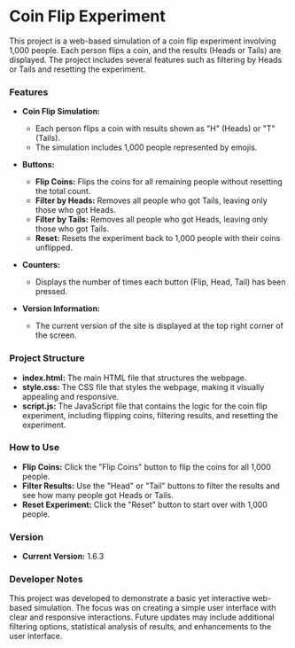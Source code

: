 # Coin Flip Experiment

This project is a web-based simulation of a coin flip experiment involving 1,000 people. Each person flips a coin, and the results (Heads or Tails) are displayed. The project includes several features such as filtering by Heads or Tails and resetting the experiment.

### Features

- **Coin Flip Simulation:**
  - Each person flips a coin with results shown as "H" (Heads) or "T" (Tails).
  - The simulation includes 1,000 people represented by emojis.

- **Buttons:**
  - **Flip Coins:** Flips the coins for all remaining people without resetting the total count.
  - **Filter by Heads:** Removes all people who got Tails, leaving only those who got Heads.
  - **Filter by Tails:** Removes all people who got Heads, leaving only those who got Tails.
  - **Reset:** Resets the experiment back to 1,000 people with their coins unflipped.

- **Counters:**
  - Displays the number of times each button (Flip, Head, Tail) has been pressed.

- **Version Information:**
  - The current version of the site is displayed at the top right corner of the screen.

### Project Structure

- **index.html:** The main HTML file that structures the webpage.
- **style.css:** The CSS file that styles the webpage, making it visually appealing and responsive.
- **script.js:** The JavaScript file that contains the logic for the coin flip experiment, including flipping coins, filtering results, and resetting the experiment.

### How to Use

- **Flip Coins:** Click the "Flip Coins" button to flip the coins for all 1,000 people.
- **Filter Results:** Use the "Head" or "Tail" buttons to filter the results and see how many people got Heads or Tails.
- **Reset Experiment:** Click the "Reset" button to start over with 1,000 people.

### Version

- **Current Version:** 1.6.3

### Developer Notes

This project was developed to demonstrate a basic yet interactive web-based simulation. The focus was on creating a simple user interface with clear and responsive interactions. Future updates may include additional filtering options, statistical analysis of results, and enhancements to the user interface.
